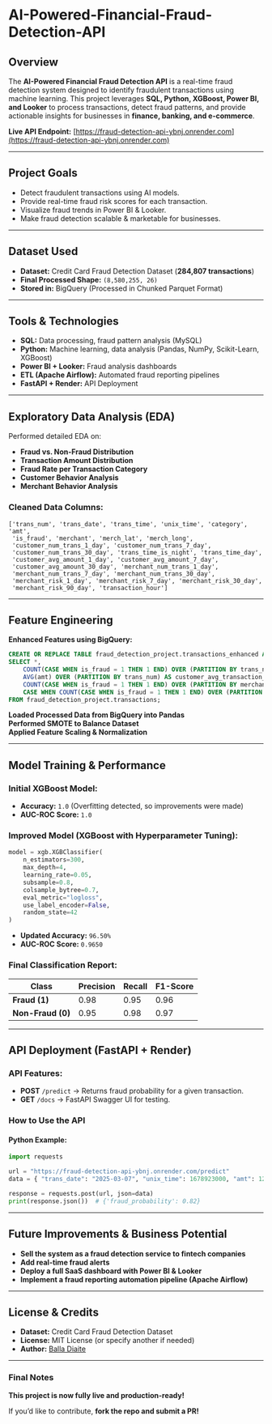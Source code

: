 # AI-Powered-Financial-Fraud-Detection-API

## Overview
The **AI-Powered Financial Fraud Detection API** is a real-time fraud detection system designed to identify fraudulent transactions using machine learning. This project leverages **SQL, Python, XGBoost, Power BI, and Looker** to process transactions, detect fraud patterns, and provide actionable insights for businesses in **finance, banking, and e-commerce**.

**Live API Endpoint:** [https://fraud-detection-api-ybnj.onrender.com](https://fraud-detection-api-ybnj.onrender.com)

---

## **Project Goals**
- Detect fraudulent transactions using AI models.
- Provide real-time fraud risk scores for each transaction.
- Visualize fraud trends in Power BI & Looker.
- Make fraud detection scalable & marketable for businesses.

---

## **Dataset Used**
- **Dataset:** Credit Card Fraud Detection Dataset (**284,807 transactions**)
- **Final Processed Shape:** `(8,580,255, 26)`
- **Stored in:** BigQuery (Processed in Chunked Parquet Format)

---

## **Tools & Technologies**
- **SQL:** Data processing, fraud pattern analysis (MySQL)  
- **Python:** Machine learning, data analysis (Pandas, NumPy, Scikit-Learn, XGBoost)  
- **Power BI + Looker:** Fraud analysis dashboards  
- **ETL (Apache Airflow):** Automated fraud reporting pipelines  
- **FastAPI + Render:** API Deployment  

---

## **Exploratory Data Analysis (EDA)**
Performed detailed EDA on:
- **Fraud vs. Non-Fraud Distribution**
- **Transaction Amount Distribution**
- **Fraud Rate per Transaction Category**
- **Customer Behavior Analysis**
- **Merchant Behavior Analysis**

### **Cleaned Data Columns:**
```
['trans_num', 'trans_date', 'trans_time', 'unix_time', 'category', 'amt',
 'is_fraud', 'merchant', 'merch_lat', 'merch_long',
 'customer_num_trans_1_day', 'customer_num_trans_7_day',
 'customer_num_trans_30_day', 'trans_time_is_night', 'trans_time_day',
 'customer_avg_amount_1_day', 'customer_avg_amount_7_day',
 'customer_avg_amount_30_day', 'merchant_num_trans_1_day',
 'merchant_num_trans_7_day', 'merchant_num_trans_30_day',
 'merchant_risk_1_day', 'merchant_risk_7_day', 'merchant_risk_30_day',
 'merchant_risk_90_day', 'transaction_hour']
```

---

## **Feature Engineering**
**Enhanced Features using BigQuery:**
```sql
CREATE OR REPLACE TABLE fraud_detection_project.transactions_enhanced AS
SELECT *,
    COUNT(CASE WHEN is_fraud = 1 THEN 1 END) OVER (PARTITION BY trans_num) / COUNT(*) OVER (PARTITION BY trans_num) AS customer_risk_score,
    AVG(amt) OVER (PARTITION BY trans_num) AS customer_avg_transaction_amount,
    COUNT(CASE WHEN is_fraud = 1 THEN 1 END) OVER (PARTITION BY merchant) / COUNT(*) OVER (PARTITION BY merchant) AS merchant_fraud_rate,
    CASE WHEN COUNT(CASE WHEN is_fraud = 1 THEN 1 END) OVER (PARTITION BY merchant) / COUNT(*) OVER (PARTITION BY merchant) > 0.1 THEN 1 ELSE 0 END AS merchant_high_risk_flag
FROM fraud_detection_project.transactions;
```
**Loaded Processed Data from BigQuery into Pandas**  
**Performed SMOTE to Balance Dataset**  
**Applied Feature Scaling & Normalization**  

---

## **Model Training & Performance**

### **Initial XGBoost Model:**
- **Accuracy:** `1.0` (Overfitting detected, so improvements were made)
- **AUC-ROC Score:** `1.0`

### **Improved Model (XGBoost with Hyperparameter Tuning):**
```python
model = xgb.XGBClassifier(
    n_estimators=300,
    max_depth=4,
    learning_rate=0.05,
    subsample=0.8,
    colsample_bytree=0.7,
    eval_metric="logloss",
    use_label_encoder=False,
    random_state=42
)
```
- **Updated Accuracy:** `96.50%`
- **AUC-ROC Score:** `0.9650`

### **Final Classification Report:**
| Class        | Precision | Recall | F1-Score |
|-------------|-----------|--------|------------|
| **Fraud (1)** | 0.98      | 0.95   | 0.96       |
| **Non-Fraud (0)** | 0.95      | 0.98   | 0.97       |

---

## **API Deployment (FastAPI + Render)**
### **API Features:**
- **POST** `/predict` → Returns fraud probability for a given transaction.
- **GET** `/docs` → FastAPI Swagger UI for testing.

### **How to Use the API**
#### **Python Example:**
```python
import requests

url = "https://fraud-detection-api-ybnj.onrender.com/predict"
data = { "trans_date": "2025-03-07", "unix_time": 1678923000, "amt": 1200.50, "merch_lat": 40.7128, "merch_long": -74.0060 }

response = requests.post(url, json=data)
print(response.json())  # {'fraud_probability': 0.82}
```

---

## **Future Improvements & Business Potential**
- **Sell the system as a fraud detection service to fintech companies**  
- **Add real-time fraud alerts**  
- **Deploy a full SaaS dashboard with Power BI & Looker**  
- **Implement a fraud reporting automation pipeline (Apache Airflow)**  

---

## **License & Credits**
- **Dataset:** Credit Card Fraud Detection Dataset
- **License:** MIT License (or specify another if needed)
- **Author:** [Balla Diaite](https://github.com/Balla6)

---

### **Final Notes**
**This project is now fully live and production-ready!**

If you’d like to contribute, **fork the repo and submit a PR!** 

